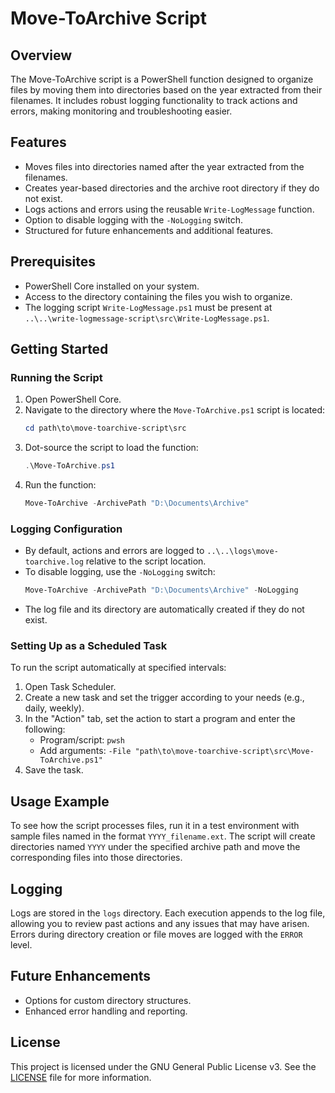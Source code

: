 # Move-ToArchive Script

## Overview
The Move-ToArchive script is a PowerShell function designed to organize files by moving them into directories based on the year extracted from their filenames. It includes robust logging functionality to track actions and errors, making monitoring and troubleshooting easier.

## Features
- Moves files into directories named after the year extracted from the filenames.
- Creates year-based directories and the archive root directory if they do not exist.
- Logs actions and errors using the reusable `Write-LogMessage` function.
- Option to disable logging with the `-NoLogging` switch.
- Structured for future enhancements and additional features.

## Prerequisites
- PowerShell Core installed on your system.
- Access to the directory containing the files you wish to organize.
- The logging script `Write-LogMessage.ps1` must be present at `..\..\write-logmessage-script\src\Write-LogMessage.ps1`.

## Getting Started

### Running the Script
1. Open PowerShell Core.
2. Navigate to the directory where the `Move-ToArchive.ps1` script is located:
   ```powershell
   cd path\to\move-toarchive-script\src
   ```
3. Dot-source the script to load the function:
   ```powershell
   .\Move-ToArchive.ps1
   ```
4. Run the function:
   ```powershell
   Move-ToArchive -ArchivePath "D:\Documents\Archive"
   ```

### Logging Configuration
- By default, actions and errors are logged to `..\..\logs\move-toarchive.log` relative to the script location.
- To disable logging, use the `-NoLogging` switch:
  ```powershell
  Move-ToArchive -ArchivePath "D:\Documents\Archive" -NoLogging
  ```
- The log file and its directory are automatically created if they do not exist.

### Setting Up as a Scheduled Task
To run the script automatically at specified intervals:
1. Open Task Scheduler.
2. Create a new task and set the trigger according to your needs (e.g., daily, weekly).
3. In the "Action" tab, set the action to start a program and enter the following:
   - Program/script: `pwsh`
   - Add arguments: `-File "path\to\move-toarchive-script\src\Move-ToArchive.ps1"`
4. Save the task.

## Usage Example
To see how the script processes files, run it in a test environment with sample files named in the format `YYYY_filename.ext`. The script will create directories named `YYYY` under the specified archive path and move the corresponding files into those directories.

## Logging
Logs are stored in the `logs` directory. Each execution appends to the log file, allowing you to review past actions and any issues that may have arisen. Errors during directory creation or file moves are logged with the `ERROR` level.

## Future Enhancements
- Options for custom directory structures.
- Enhanced error handling and reporting.

## License
This project is licensed under the GNU General Public License v3. See the [LICENSE](../LICENSE) file for more information.
